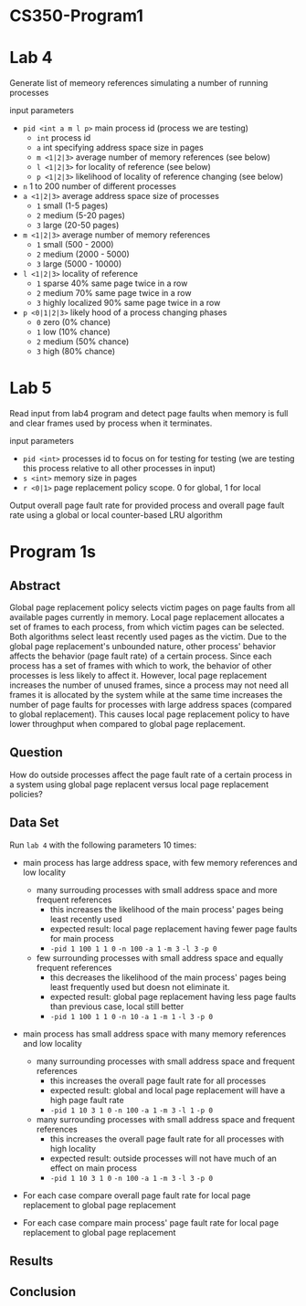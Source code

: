 # CS350-Program1

# Lab 4
Generate list of memeory references simulating a number of running processes

input parameters
- `pid <int a m l p>` main process id (process we are testing)
    - `int` process id
    - `a` int specifying address space size in pages
    - `m <1|2|3>` average number of memory references (see below)
    - `l <1|2|3>` for locality of reference (see below)
    - `p <1|2|3>` likelihood of locality of reference changing (see below)
- `n` 1 to 200 number of different processes
- `a <1|2|3>` average address space size of processes
    - `1` small (1-5 pages)
    - `2` medium (5-20 pages)
    - `3` large (20-50 pages)
- `m <1|2|3>` average number of memory references
    - `1` small (500 - 2000)
    - `2` medium (2000 - 5000)
    - `3` large (5000 - 10000)
- `l <1|2|3>` locality of reference
    - `1` sparse 40% same page twice in a row
    - `2` medium 70% same page twice in a row
    - `3` highly localized 90% same page twice in a row
- `p <0|1|2|3>` likely hood of a process changing phases
    - `0` zero (0% chance)
    - `1` low (10% chance)
    - `2` medium (50% chance)
    - `3` high (80% chance)

# Lab 5
Read input from lab4 program and detect page faults when memory is full
and clear frames used by process when it terminates.

input parameters
- `pid <int>` processes id to focus on for testing for testing (we are testing this process relative to all other processes in input)
- `s <int>` memory size in pages
- `r <0|1>` page replacement policy scope. 0 for global, 1 for local

Output overall page fault rate for provided process and overall page fault rate using a global or local counter-based LRU algorithm

# Program 1s
## Abstract
Global page replacement policy selects victim pages on page faults from all available
pages currently in memory. Local page replacement allocates a set of frames to each
process, from which victim pages can be selected. Both algorithms select least recently
used pages as the victim. Due to the global page replacement's unbounded nature,
other process' behavior affects the behavior (page fault rate) of a certain process.
Since each process has a set of frames with which to work, the behavior of other processes
is less likely to affect it. However, local page replacement increases the number
of unused frames, since a process may not need all frames it is allocated by the 
system while at the same time increases the number of page faults for processes with
large address spaces (compared to global replacement). This causes local page replacement
policy to have lower throughput when compared to global page replacement.

## Question
How do outside processes affect the page fault rate of a certain process in a 
system using global page replacent versus local page replacement policies?

## Data Set
Run `lab 4` with the following parameters 10 times:
- main process has large address space, with few memory references and low locality
    - many surrouding processes with small address space and more frequent references
        - this increases the likelihood of the main process' pages being least recently used
        - expected result: local page replacement having fewer page faults for main process
        - `-pid 1 100 1 1 0` `-n 100` `-a 1` `-m 3` `-l 3` `-p 0`
    - few surrounding processes with small address space and equally frequent references
        - this decreases the likelihood of the main process' pages being least frequently used but doesn not eliminate it. 
        - expected result: global page replacement having less page faults than previous case, local still better
        - `-pid 1 100 1 1 0` `-n 10` `-a 1` `-m 1` `-l 3` `-p 0`
- main process has small address space with many memory references and low locality
    - many surrounding processes with small address space and frequent references
        - this increases the overall page fault rate for all processes
        - expected result: global and local page replacement will have a high page fault rate
        - `-pid 1 10 3 1 0` `-n 100` `-a 1` `-m 3` `-l 1` `-p 0`
    - many surrounding processes with small address space and frequent references
        - this increases the overall page fault rate for all processes with high locality
        - expected result: outside processes will not have much of an effect on main process
        - `-pid 1 10 3 1 0` `-n 100` `-a 1` `-m 3` `-l 3` `-p 0`

- For each case compare overall page fault rate for local page replacement to global page replacement
- For each case compare main process' page fault rate for local page replacement to global page replacement 

## Results

## Conclusion
